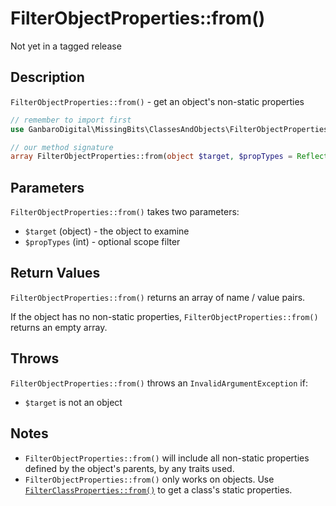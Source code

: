 # FilterObjectProperties::from()

<div class="callout warning" markdown="1">
Not yet in a tagged release
</div>

## Description

`FilterObjectProperties::from()` - get an object's non-static properties

```php
// remember to import first
use GanbaroDigital\MissingBits\ClassesAndObjects\FilterObjectProperties;

// our method signature
array FilterObjectProperties::from(object $target, $propTypes = ReflectionProperty::IS_PUBLIC);
```

## Parameters

`FilterObjectProperties::from()` takes two parameters:

* `$target` (object) - the object to examine
* `$propTypes` (int) - optional scope filter

## Return Values

`FilterObjectProperties::from()` returns an array of name / value pairs.

If the object has no non-static properties, `FilterObjectProperties::from()` returns an empty array.

## Throws

`FilterObjectProperties::from()` throws an `InvalidArgumentException` if:

* `$target` is not an object

## Notes

* `FilterObjectProperties::from()` will include all non-static properties defined by the object's parents, by any traits used.
* `FilterObjectProperties::from()` only works on objects. Use [`FilterClassProperties::from()`](FilterClassProperties.from.html) to get a class's static properties.
